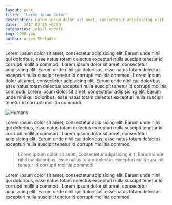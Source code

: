 ```yaml
---
layout: post
title:  "Lorem ipsum dolor"
description: Lorem ipsum dolor sit amet, consectetur adipisicing elit. Earum unde nihil qui doloribus, esse natus totam delectus excepturi nulla suscipit tenetur id corrupti mollitia commodi.
date:   2017-02-10 +0200
categories: jekyll update
img: 1000.jpg
author: Artem Sheludko
---
```


Lorem ipsum dolor sit amet, consectetur adipisicing elit. Earum unde nihil qui doloribus, esse natus totam delectus excepturi nulla suscipit tenetur id corrupti mollitia commodi.
Lorem ipsum dolor sit amet, consectetur adipisicing elit. Earum unde nihil qui doloribus, esse natus totam delectus excepturi nulla suscipit tenetur id corrupti mollitia commodi.
Lorem ipsum dolor sit amet, consectetur adipisicing elit. Earum unde nihil qui doloribus, esse natus totam delectus excepturi nulla suscipit tenetur id corrupti mollitia commodi.
Lorem ipsum dolor sit amet, consectetur adipisicing elit. Earum unde nihil qui doloribus, esse natus totam delectus excepturi nulla suscipit tenetur id corrupti mollitia commodi.

![Humans]({{site.baseurl}}/assets/images/jekyll-poster.png)

Lorem ipsum dolor sit amet, consectetur adipisicing elit. Earum unde nihil qui doloribus, esse natus totam delectus excepturi nulla suscipit tenetur id corrupti mollitia commodi.
Lorem ipsum dolor sit amet, consectetur adipisicing elit. Earum unde nihil qui doloribus, esse natus totam delectus excepturi nulla suscipit tenetur id corrupti mollitia commodi.

> Lorem ipsum dolor sit amet, consectetur adipisicing elit. Earum unde nihil qui doloribus, esse natus totam delectus excepturi nulla suscipit tenetur id corrupti mollitia commodi.

Lorem ipsum dolor sit amet, consectetur adipisicing elit. Earum unde nihil qui doloribus, esse natus totam delectus excepturi nulla suscipit tenetur id corrupti mollitia commodi.
Lorem ipsum dolor sit amet, consectetur adipisicing elit. Earum unde nihil qui doloribus, esse natus totam delectus excepturi nulla suscipit tenetur id corrupti mollitia commodi.
